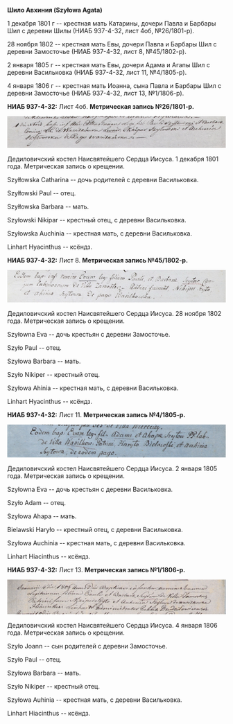 **Шило Авхиния (Szyłowa Agata)**

1 декабря 1801 г -- крестная мать Катарины, дочери Павла и Барбары Шил с
деревни Шилы (НИАБ 937-4-32, лист 4об, №26/1801-р).

28 ноября 1802 -- крестная мать Евы, дочери Павла и Барбары Шил с
деревни Замосточье (НИАБ 937-4-32, лист 8, №45/1802-р).

2 января 1805 г -- крестная мать Евы, дочери Адама и Агапы Шил с деревни
Васильковка (НИАБ 937-4-32, лист 11, №4/1805-р).

4 января 1806 г -- крестная мать Иоанна, сына Павла и Барбары Шил с
деревни Замосточье (НИАБ 937-4-32, лист 13, №1/1806-р).

**НИАБ 937-4-32:** Лист 4об. **Метрическая запись №26/1801-р.**

![](./media/c7eb38ea21c2da34072b0b29f073a0e30d0be58f.png)

Дедиловичский костел Наисвятейшего Сердца Иисуса. 1 декабря 1801 года.
Метрическая запись о крещении.

Szyłłowska Catharina -- дочь родителей с деревни Васильковка.

Szyłłowski Paul -- отец.

Szyłłowska Barbara -- мать.

Szyłowski Nikipar -- крестный отец, с деревни Васильковка.

Szyłowska Auchinia -- крестная мать, с деревни Васильковка.

Linhart Hyacinthus -- ксёндз.

**НИАБ 937-4-32:** Лист 8. **Метрическая запись №45/1802-р.**

![](./media/5f0f779a11e459b11389a07428a1397a113bfa22.png)

Дедиловичский костел Наисвятейшего Сердца Иисуса. 28 ноября 1802 года.
Метрическая запись о крещении.

Szyłowna Eva -- дочь крестьян с деревни Замосточье.

Szyło Paul -- отец.

Szyłowa Barbara -- мать.

Szyło Nikiper -- крестный отец.

Szyłowa Ahinia -- крестная мать, с деревни Васильковка.

Linhart Hyacinthus -- ксёндз.

**НИАБ 937-4-32:** Лист 11. **Метрическая запись №4/1805-р.**

![](./media/1aee745308e4f9b85206299104a0656923e6677e.png)

Дедиловичский костел Наисвятейшего Сердца Иисуса. 2 января 1805 года.
Метрическая запись о крещении.

Szyłowna Eva -- дочь крестьян с деревни Васильковка.

Szyło Adam -- отец.

Szyłowa Ahapa -- мать.

Bielawski Haryło -- крестный отец, с деревни Васильковка.

Szyłowa Auchinia -- крестная мать, с деревни Васильковка.

Linhart Hiacinthus -- ксёндз.

**НИАБ 937-4-32:** Лист 13. **Метрическая запись №1/1806-р.**

![](./media/f1d549932ec1e22674dc01adac030f53fadf2222.png)

Дедиловичский костел Наисвятейшего Сердца Иисуса. 4 января 1806 года.
Метрическая запись о крещении.

Szyło Jоann -- сын родителей с деревни Замосточье.

Szyło Paul -- отец.

Szyłowa Barbara -- мать.

Szyło Nikiper -- крестный отец.

Szyłowa Auhinia -- крестная мать, с деревни Васильковка.

Linhart Hiacinthus -- ксёндз.

